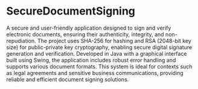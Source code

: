 # SecureDocumentSigning
A secure and user-friendly application designed to sign and verify electronic documents, ensuring their authenticity, integrity, and non-repudiation. The project uses SHA-256 for hashing and RSA (2048-bit key size) for public-private key cryptography, enabling secure digital signature generation and verification. Developed in Java with a graphical interface built using Swing, the application includes robust error handling and supports various document formats. This system is ideal for contexts such as legal agreements and sensitive business communications, providing reliable and efficient document signing solutions.
